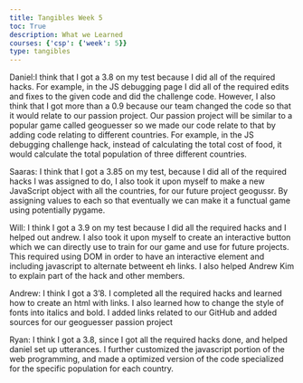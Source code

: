 ```yaml
---
title: Tangibles Week 5
toc: True
description: What we Learned
courses: {'csp': {'week': 5}}
type: tangibles
---
```


Daniel:I think that I got a 3.8 on my test because I did all of the required hacks. For example, in the JS debugging page I did all of the required edits and fixes to the given code and did the challenge code. However, I also think that I got more than a 0.9 because our team changed the code so that it would relate to our passion project. Our passion project will be similar to a popular game called geoguesser so we made our code relate to that by adding code relating to different countries. For example, in the JS debugging challenge hack, instead of calculating the total cost of food, it would calculate the total population of three different countries.

Saaras: I think that I got a 3.85 on my test, because I did all of the required hacks I was assigned to do, I also took it upon myself to make a new JavaScript object with all the countries, for our future project geogussr. By assigning values to each so that eventually we can make it a functual game using potentially pygame.

Will: I think I got a 3.9 on my test because I did all the required hacks and I helped out andrew. I also took it upon myself to create an interactive button which we can directly use to train for our game and use for future projects. This required using DOM in order to have an interactive element and including javascript to alternate betweent eh links. I also helped Andrew Kim to explain part of the hack and other members.

Andrew: I think I got a 3’8. I completed all the required hacks and learned how to create an html with links. I also learned how to change the style of fonts into italics and bold. I added links related to our GitHub and added sources for our geoguesser passion project

Ryan: I think I got a 3.8, since I got all the required hacks done, and helped daniel set up utterances. I further customized the javascript portion of the web programming, and made a optimized version of the code specialized for the specific population for each country.
